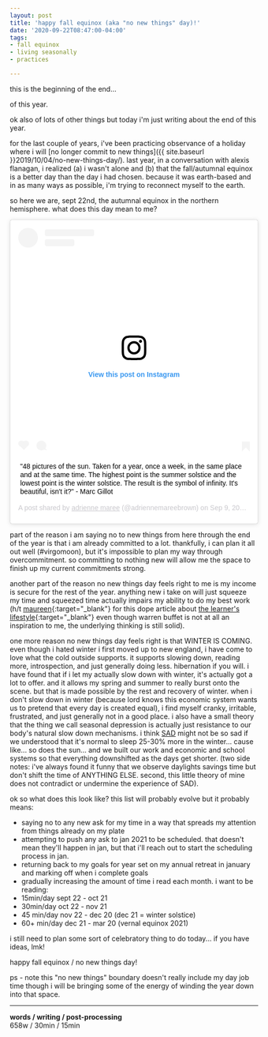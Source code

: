 ```yaml
---
layout: post
title: 'happy fall equinox (aka "no new things" day)!'
date: '2020-09-22T08:47:00-04:00'
tags:
- fall equinox
- living seasonally
- practices

--- 
```



this is the beginning of the end... 

of this year. 

ok also of lots of other things but today i'm just writing about the end of this year. 

for the last couple of years, i've been practicing observance of a holiday where i will [no longer commit to new things]({{ site.baseurl }}2019/10/04/no-new-things-day/). last year, in a conversation with alexis flanagan, i realized (a) i wasn't alone and (b) that the fall/autumnal equinox is a better day than the day i had chosen. because it was earth-based and in as many ways as possible, i'm trying to reconnect myself to the earth. 

so here we are, sept 22nd, the autumnal equinox in the northern hemisphere. what does this day mean to me? 

<blockquote class="instagram-media" data-instgrm-captioned data-instgrm-permalink="https://www.instagram.com/p/B2MPs6zhjQB/?utm_source=ig_embed&amp;utm_campaign=loading" data-instgrm-version="12" style=" background:#FFF; border:0; border-radius:3px; box-shadow:0 0 1px 0 rgba(0,0,0,0.5),0 1px 10px 0 rgba(0,0,0,0.15); margin: 1px; max-width:540px; min-width:326px; padding:0; width:99.375%; width:-webkit-calc(100% - 2px); width:calc(100% - 2px);"><div style="padding:16px;"> <a href="https://www.instagram.com/p/B2MPs6zhjQB/?utm_source=ig_embed&amp;utm_campaign=loading" style=" background:#FFFFFF; line-height:0; padding:0 0; text-align:center; text-decoration:none; width:100%;" target="_blank"> <div style=" display: flex; flex-direction: row; align-items: center;"> <div style="background-color: #F4F4F4; border-radius: 50%; flex-grow: 0; height: 40px; margin-right: 14px; width: 40px;"></div> <div style="display: flex; flex-direction: column; flex-grow: 1; justify-content: center;"> <div style=" background-color: #F4F4F4; border-radius: 4px; flex-grow: 0; height: 14px; margin-bottom: 6px; width: 100px;"></div> <div style=" background-color: #F4F4F4; border-radius: 4px; flex-grow: 0; height: 14px; width: 60px;"></div></div></div><div style="padding: 19% 0;"></div> <div style="display:block; height:50px; margin:0 auto 12px; width:50px;"><svg width="50px" height="50px" viewBox="0 0 60 60" version="1.1" xmlns="https://www.w3.org/2000/svg" xmlns:xlink="https://www.w3.org/1999/xlink"><g stroke="none" stroke-width="1" fill="none" fill-rule="evenodd"><g transform="translate(-511.000000, -20.000000)" fill="#000000"><g><path d="M556.869,30.41 C554.814,30.41 553.148,32.076 553.148,34.131 C553.148,36.186 554.814,37.852 556.869,37.852 C558.924,37.852 560.59,36.186 560.59,34.131 C560.59,32.076 558.924,30.41 556.869,30.41 M541,60.657 C535.114,60.657 530.342,55.887 530.342,50 C530.342,44.114 535.114,39.342 541,39.342 C546.887,39.342 551.658,44.114 551.658,50 C551.658,55.887 546.887,60.657 541,60.657 M541,33.886 C532.1,33.886 524.886,41.1 524.886,50 C524.886,58.899 532.1,66.113 541,66.113 C549.9,66.113 557.115,58.899 557.115,50 C557.115,41.1 549.9,33.886 541,33.886 M565.378,62.101 C565.244,65.022 564.756,66.606 564.346,67.663 C563.803,69.06 563.154,70.057 562.106,71.106 C561.058,72.155 560.06,72.803 558.662,73.347 C557.607,73.757 556.021,74.244 553.102,74.378 C549.944,74.521 548.997,74.552 541,74.552 C533.003,74.552 532.056,74.521 528.898,74.378 C525.979,74.244 524.393,73.757 523.338,73.347 C521.94,72.803 520.942,72.155 519.894,71.106 C518.846,70.057 518.197,69.06 517.654,67.663 C517.244,66.606 516.755,65.022 516.623,62.101 C516.479,58.943 516.448,57.996 516.448,50 C516.448,42.003 516.479,41.056 516.623,37.899 C516.755,34.978 517.244,33.391 517.654,32.338 C518.197,30.938 518.846,29.942 519.894,28.894 C520.942,27.846 521.94,27.196 523.338,26.654 C524.393,26.244 525.979,25.756 528.898,25.623 C532.057,25.479 533.004,25.448 541,25.448 C548.997,25.448 549.943,25.479 553.102,25.623 C556.021,25.756 557.607,26.244 558.662,26.654 C560.06,27.196 561.058,27.846 562.106,28.894 C563.154,29.942 563.803,30.938 564.346,32.338 C564.756,33.391 565.244,34.978 565.378,37.899 C565.522,41.056 565.552,42.003 565.552,50 C565.552,57.996 565.522,58.943 565.378,62.101 M570.82,37.631 C570.674,34.438 570.167,32.258 569.425,30.349 C568.659,28.377 567.633,26.702 565.965,25.035 C564.297,23.368 562.623,22.342 560.652,21.575 C558.743,20.834 556.562,20.326 553.369,20.18 C550.169,20.033 549.148,20 541,20 C532.853,20 531.831,20.033 528.631,20.18 C525.438,20.326 523.257,20.834 521.349,21.575 C519.376,22.342 517.703,23.368 516.035,25.035 C514.368,26.702 513.342,28.377 512.574,30.349 C511.834,32.258 511.326,34.438 511.181,37.631 C511.035,40.831 511,41.851 511,50 C511,58.147 511.035,59.17 511.181,62.369 C511.326,65.562 511.834,67.743 512.574,69.651 C513.342,71.625 514.368,73.296 516.035,74.965 C517.703,76.634 519.376,77.658 521.349,78.425 C523.257,79.167 525.438,79.673 528.631,79.82 C531.831,79.965 532.853,80.001 541,80.001 C549.148,80.001 550.169,79.965 553.369,79.82 C556.562,79.673 558.743,79.167 560.652,78.425 C562.623,77.658 564.297,76.634 565.965,74.965 C567.633,73.296 568.659,71.625 569.425,69.651 C570.167,67.743 570.674,65.562 570.82,62.369 C570.966,59.17 571,58.147 571,50 C571,41.851 570.966,40.831 570.82,37.631"></path></g></g></g></svg></div><div style="padding-top: 8px;"> <div style=" color:#3897f0; font-family:Arial,sans-serif; font-size:14px; font-style:normal; font-weight:550; line-height:18px;"> View this post on Instagram</div></div><div style="padding: 12.5% 0;"></div> <div style="display: flex; flex-direction: row; margin-bottom: 14px; align-items: center;"><div> <div style="background-color: #F4F4F4; border-radius: 50%; height: 12.5px; width: 12.5px; transform: translateX(0px) translateY(7px);"></div> <div style="background-color: #F4F4F4; height: 12.5px; transform: rotate(-45deg) translateX(3px) translateY(1px); width: 12.5px; flex-grow: 0; margin-right: 14px; margin-left: 2px;"></div> <div style="background-color: #F4F4F4; border-radius: 50%; height: 12.5px; width: 12.5px; transform: translateX(9px) translateY(-18px);"></div></div><div style="margin-left: 8px;"> <div style=" background-color: #F4F4F4; border-radius: 50%; flex-grow: 0; height: 20px; width: 20px;"></div> <div style=" width: 0; height: 0; border-top: 2px solid transparent; border-left: 6px solid #f4f4f4; border-bottom: 2px solid transparent; transform: translateX(16px) translateY(-4px) rotate(30deg)"></div></div><div style="margin-left: auto;"> <div style=" width: 0px; border-top: 8px solid #F4F4F4; border-right: 8px solid transparent; transform: translateY(16px);"></div> <div style=" background-color: #F4F4F4; flex-grow: 0; height: 12px; width: 16px; transform: translateY(-4px);"></div> <div style=" width: 0; height: 0; border-top: 8px solid #F4F4F4; border-left: 8px solid transparent; transform: translateY(-4px) translateX(8px);"></div></div></div></a> <p style=" margin:8px 0 0 0; padding:0 4px;"> <a href="https://www.instagram.com/p/B2MPs6zhjQB/?utm_source=ig_embed&amp;utm_campaign=loading" style=" color:#000; font-family:Arial,sans-serif; font-size:14px; font-style:normal; font-weight:normal; line-height:17px; text-decoration:none; word-wrap:break-word;" target="_blank">&#34;48 pictures of the sun. Taken for a year, once a week, in the same place and at the same time. The highest point is the summer solstice and the lowest point is the winter solstice. The result is the symbol of infinity. It&#39;s beautiful, isn&#39;t it?&#34; - Marc Gillot</a></p> <p style=" color:#c9c8cd; font-family:Arial,sans-serif; font-size:14px; line-height:17px; margin-bottom:0; margin-top:8px; overflow:hidden; padding:8px 0 7px; text-align:center; text-overflow:ellipsis; white-space:nowrap;">A post shared by <a href="https://www.instagram.com/adriennemareebrown/?utm_source=ig_embed&amp;utm_campaign=loading" style=" color:#c9c8cd; font-family:Arial,sans-serif; font-size:14px; font-style:normal; font-weight:normal; line-height:17px;" target="_blank"> adrienne maree</a> (@adriennemareebrown) on <time style=" font-family:Arial,sans-serif; font-size:14px; line-height:17px;" datetime="2019-09-09T12:59:37+00:00">Sep 9, 2019 at 5:59am PDT</time></p></div></blockquote> <script async src="//www.instagram.com/embed.js"></script>

part of the reason i am saying no to new things from here through the end of the year is that i am already committed to a lot. thankfully, i can plan it all out well (#virgomoon), but it's impossible to plan my way through overcommitment. so committing to nothing new will allow me the space to finish up my current commitments strong. 

another part of the reason no new things day feels right to me is my income is secure for the rest of the year. anything new i take on will just squeeze my time and squeezed time actually impairs my ability to do my best work (h/t [maureen](https://www.maureenwhiteconsulting.com/){:target="_blank"} for this dope article about [the learner's lifestyle](https://medium.com/accelerated-intelligence/the-no-1-lifelong-habit-of-warren-buffett-the-5-hour-rule-57884dce03f3){:target="_blank"} even though warren buffet is not at all an inspiration to me, the underlying thinking is still solid).

one more reason no new things day feels right is that WINTER IS COMING. even though i hated winter i first moved up to new england, i have come to love what the cold outside supports. it supports slowing down, reading more, introspection, and just generally doing less. hibernation if you will. i have found that if i let my actually slow down with winter, it's actually got a lot to offer. and it allows my spring and summer to really burst onto the scene. but that is made possible by the rest and recovery of winter. when i don't slow down in winter (because lord knows this economic system wants us to pretend that every day is created equal), i find myself cranky, irritable, frustrated, and just generally not in a good place. i also have a small theory that the thing we call seasonal depression is actually just resistance to our body's natural slow down mechanisms. i think [SAD](https://www.mayoclinic.org/diseases-conditions/seasonal-affective-disorder/symptoms-causes/syc-20364651) might not be so sad if we understood that it's normal to sleep 25-30% more in the winter... cause like... so does the sun... and we built our work and economic and school systems so that everything downshifted as the days get shorter. (two side notes: i've always found it funny that we observe daylights savings time but don't shift the time of ANYTHING ELSE. second, this little theory of mine does not contradict or undermine the experience of SAD).

ok so what does this look like? this list will probably evolve but it probably means:

* saying no to any new ask for my time in a way that spreads my attention from things already on my plate
* attempting to push any ask to jan 2021 to be scheduled. that doesn't mean they'll happen in jan, but that i'll reach out to start the scheduling process in jan.
* returning back to my goals for year set on my annual retreat in january and marking off when i complete goals
* gradually increasing the amount of time i read each month. i want to be reading:
* 15min/day sept 22 - oct 21
* 30min/day oct 22 - nov 21
* 45 min/day nov 22 - dec 20 (dec 21 = winter solstice)
* 60+ min/day dec 21 - mar 20 (vernal equinox 2021)

i still need to plan some sort of celebratory thing to do today... if you have ideas, lmk!

happy fall equinox / no new things day!

ps - note this "no new things" boundary doesn't really include my day job time though i will be bringing some of the energy of winding the year down into that space. 

---



<!-- {:target="_blank"} -->

<!-- hyperlink bank -->


<!-- &#042; = asterisk -->
<!-- &#039; = single quote '-->

**words / writing / post-processing**  
658w / 30min / 15min